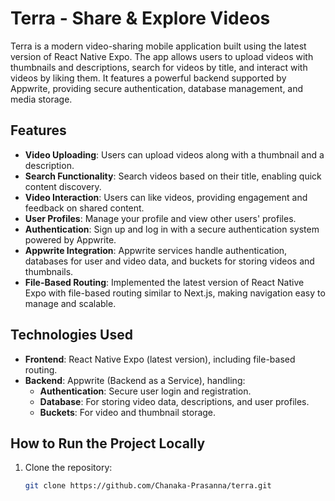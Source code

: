 # Terra - Share & Explore Videos

Terra is a modern video-sharing mobile application built using the latest version of React Native Expo. The app allows users to upload videos with thumbnails and descriptions, search for videos by title, and interact with videos by liking them. It features a powerful backend supported by Appwrite, providing secure authentication, database management, and media storage.

## Features
- **Video Uploading**: Users can upload videos along with a thumbnail and a description.
- **Search Functionality**: Search videos based on their title, enabling quick content discovery.
- **Video Interaction**: Users can like videos, providing engagement and feedback on shared content.
- **User Profiles**: Manage your profile and view other users' profiles.
- **Authentication**: Sign up and log in with a secure authentication system powered by Appwrite.
- **Appwrite Integration**: Appwrite services handle authentication, databases for user and video data, and buckets for storing videos and thumbnails.
- **File-Based Routing**: Implemented the latest version of React Native Expo with file-based routing similar to Next.js, making navigation easy to manage and scalable.

## Technologies Used
- **Frontend**: React Native Expo (latest version), including file-based routing.
- **Backend**: Appwrite (Backend as a Service), handling:
  - **Authentication**: Secure user login and registration.
  - **Database**: For storing video data, descriptions, and user profiles.
  - **Buckets**: For video and thumbnail storage.
  
## How to Run the Project Locally
1. Clone the repository:
   ```bash
   git clone https://github.com/Chanaka-Prasanna/terra.git
